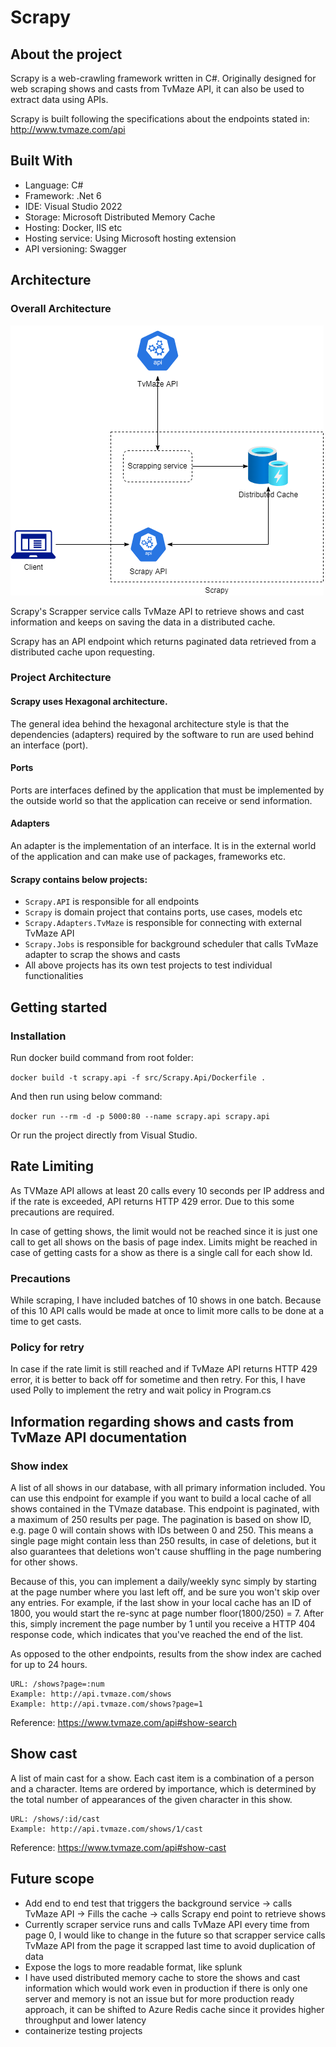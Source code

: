 # Scrapy

## About the project

Scrapy is a web-crawling framework written in C#. Originally designed for web scraping shows and casts from TvMaze API, it can also be used to extract data using APIs.

Scrapy is built following the specifications about the endpoints stated in: http://www.tvmaze.com/api

## Built With

- Language: C#
- Framework: .Net 6
- IDE: Visual Studio 2022
- Storage: Microsoft Distributed Memory Cache
- Hosting: Docker, IIS etc
- Hosting service: Using Microsoft hosting extension
- API versioning: Swagger

## Architecture

### Overall Architecture

![](architecture-diagram.png)

Scrapy's Scrapper service calls TvMaze API to retrieve shows and cast information and keeps on saving the data in a distributed cache.

Scrapy has an API endpoint which returns paginated data retrieved from a distributed cache upon requesting.

### Project Architecture

#### Scrapy uses Hexagonal architecture.

The general idea behind the hexagonal architecture style is that the dependencies (adapters) required by the software to run are used behind an interface (port).

#### Ports

Ports are interfaces defined by the application that must be implemented by the outside world so that the application can receive or send information.

#### Adapters

An adapter is the implementation of an interface. It is in the external world of the application and can make use of packages, frameworks etc.

#### Scrapy contains below projects:

- `Scrapy.API` is responsible for all endpoints
- `Scrapy` is domain project that contains ports, use cases, models etc
- `Scrapy.Adapters.TvMaze` is responsible for connecting with external TvMaze API
- `Scrapy.Jobs` is responsible for background scheduler that calls TvMaze adapter to scrap the shows and casts
- All above projects has its own test projects to test individual functionalities

## Getting started

### Installation

Run docker build command from root folder:

`docker build -t scrapy.api -f src/Scrapy.Api/Dockerfile .`

And then run using below command:

 `docker run --rm -d -p 5000:80 --name scrapy.api scrapy.api`

Or run the project directly from Visual Studio.

## Rate Limiting

As TVMaze API allows at least 20 calls every 10 seconds per IP address and if the rate is exceeded, API returns HTTP 429 error. Due to this some precautions are required.

In case of getting shows, the limit would not be reached since it is just one call to get all shows on the basis of page index. Limits might be reached in case of getting casts for a show as there is a single call for each show Id.

### Precautions

While scraping, I have included batches of 10 shows in one batch. Because of this 10 API calls would be made at once to limit more calls to be done at a time to get casts.

### Policy for retry

In case if the rate limit is still reached and if TvMaze API returns HTTP 429 error, it is better to back off for sometime and then retry. For this, I have used Polly to implement the retry and wait policy in Program.cs

## Information regarding shows and casts from TvMaze API documentation

### Show index

A list of all shows in our database, with all primary information included. You can use this endpoint for example if you want to build a local cache of all shows contained in the TVmaze database. This endpoint is paginated, with a maximum of 250 results per page. The pagination is based on show ID, e.g. page 0 will contain shows with IDs between 0 and 250. This means a single page might contain less than 250 results, in case of deletions, but it also guarantees that deletions won't cause shuffling in the page numbering for other shows.

Because of this, you can implement a daily/weekly sync simply by starting at the page number where you last left off, and be sure you won't skip over any entries. For example, if the last show in your local cache has an ID of 1800, you would start the re-sync at page number floor(1800/250) = 7. After this, simply increment the page number by 1 until you receive a HTTP 404 response code, which indicates that you've reached the end of the list.

As opposed to the other endpoints, results from the show index are cached for up to 24 hours.

```
URL: /shows?page=:num
Example: http://api.tvmaze.com/shows
Example: http://api.tvmaze.com/shows?page=1
```
Reference: https://www.tvmaze.com/api#show-search

## Show cast

A list of main cast for a show. Each cast item is a combination of a person and a character. Items are ordered by importance, which is determined by the total number of appearances of the given character in this show.

```
URL: /shows/:id/cast
Example: http://api.tvmaze.com/shows/1/cast
```

Reference: https://www.tvmaze.com/api#show-cast

## Future scope

- Add end to end test that triggers the background service -> calls TvMaze API -> Fills the cache -> calls Scrapy end point to retrieve shows
- Currently scraper service runs and calls TvMaze API every time from page 0, I would like to change in the future so that scrapper service calls TvMaze API from the page it scrapped last time to avoid duplication of data
- Expose the logs to more readable format, like splunk
- I have used distributed memory cache to store the shows and cast information which would work even in production if there is only one server and memory is not an issue but for more production ready approach, it can be shifted to Azure Redis cache since it provides higher throughput and lower latency
- containerize testing projects
